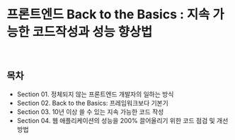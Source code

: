 # 프론트엔드 Back to the Basics : 지속 가능한 코드작성과 성능 향상법

<br/>

## 목차

 - Section 01. 정체되지 않는 프론트엔드 개발자의 일하는 방식
 - Section 02. Back to the Basics: 프레임워크보다 기본기
 - Section 03. 10년 이상 쓸 수 있는 지속 가능한 코드 작성
 - Section 04. 웹 애플리케이션의 성능을 200% 끌어올리기 위한 코드 점검 및 개선 방법
